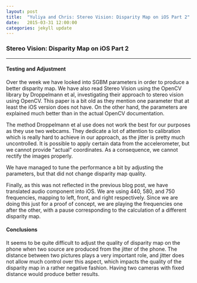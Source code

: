 ```yaml
---
layout: post
title:  "Yuliya and Chris: Stereo Vision: Disparity Map on iOS Part 2"
date:   2015-03-31 12:00:00
categories: jekyll update
---
```




### Stereo Vision: Disparity Map on iOS Part 2
-------------

#### Testing and Adjustment
Over the week we have looked into SGBM parameters in order to produce a better disparity map. We have also read Stereo Vision using the OpenCV library by Droppelmann et al, investigating their approach to stereo vision using OpenCV. This paper is a bit old as they mention one parameter that at least the iOS version does not have. On the other hand, the parameters are explained much better than in the actual OpenCV documentation. 

The method Droppelmann et al use does not work the best for our purposes as they use two webcams. They dedicate a lot of attention to calibration which is really hard to achieve in our approach, as the jitter is pretty much uncontrolled. It is possible to apply certain data from the accelerometer, but we cannot provide "actual" coordinates. As a consequence, we cannot rectify the images properly.  

We have managed to tune the performance a bit by adjusting the parameters, but that did not change disparity map quality. 

Finally, as this was not reflected in the previous blog post, we have translated audio component into iOS. We are using 440, 580, and 750 frequencies, mapping to left, front, and right respectively. Since we are doing this just for a proof of concept, we are playing the frequencies one after the other, with a pause corresponding to the calculation of a different disparity map. 


#### Conclusions
It seems to be quite difficult to adjust the quality of disparity map on the phone when two source are produced from the jitter of the phone. The distance between two pictures plays a very important role, and jitter does not allow much control over this aspect, which impacts the quality of the disparity map in a rather negative fashion. Having two cameras with fixed distance would produce better results. 
